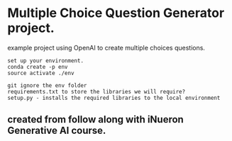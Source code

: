 # Multiple Choice Question Generator project.
example project using OpenAI to create multiple choices questions.

    set up your environment. 
    conda create -p env
    source activate ./env

    git ignore the env folder
    requirements.txt to store the libraries we will require?
    setup.py - installs the required libraries to the local environment
## created from follow along with iNueron Generative AI course. 

